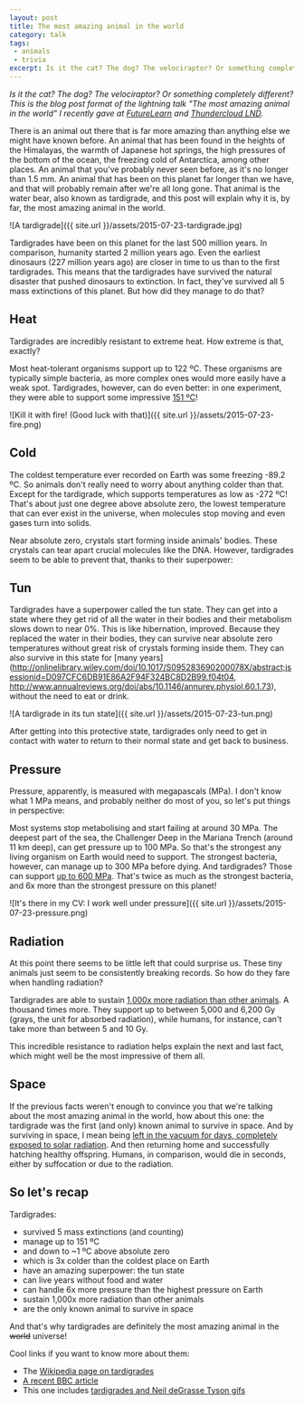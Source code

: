 ```yaml
---
layout: post
title: The most amazing animal in the world
category: talk
tags:
 - animals
 - trivia
excerpt: Is it the cat? The dog? The velociraptor? Or something completely different? This is the blog post format of the lightning talk "The most amazing animal in the world" I recently gave at [FutureLearn](https://www.futurelearn.com) and [Thundercloud LND](http://thundercloud.community).
---
```


_Is it the cat? The dog? The velociraptor? Or something completely different? This is the blog post format of the lightning talk "The most amazing animal in the world" I recently gave at [FutureLearn](https://www.futurelearn.com) and [Thundercloud LND](http://thundercloud.community)._

There is an animal out there that is far more amazing than anything else we might have known before. An animal that has been found in the heights of the Himalayas, the warmth of Japanese hot springs, the high pressures of the bottom of the ocean, the freezing cold of Antarctica, among other places. An animal that you've probably never seen before, as it's no longer than 1.5 mm. An animal that has been on this planet far longer than we have, and that will probably remain after we're all long gone. That animal is the water bear, also known as tardigrade, and this post will explain why it is, by far, the most amazing animal in the world.

![A tardigrade]({{ site.url }}/assets/2015-07-23-tardigrade.jpg)

Tardigrades have been on this planet for the last 500 million years. In comparison, humanity started 2 million years ago. Even the earliest dinosaurs (227 million years ago) are closer in time to us than to the first tardigrades. This means that the tardigrades have survived the natural disaster that pushed dinosaurs to extinction. In fact, they've survived all 5 mass extinctions of this planet. But how did they manage to do that?

## Heat

Tardigrades are incredibly resistant to extreme heat. How extreme is that, exactly?

Most heat-tolerant organisms support up to 122 ºC. These organisms are typically simple bacteria, as more complex ones would more easily have a weak spot. Tardigrades, however, can do even better: in one experiment, they were able to support some impressive [151 ºC](http://link.springer.com/chapter/10.1007%2F978-94-007-1896-8_12)!

![Kill it with fire! (Good luck with that)]({{ site.url }}/assets/2015-07-23-fire.png)

## Cold

The coldest temperature ever recorded on Earth was some freezing -89.2 ºC. So animals don't really need to worry about anything colder than that. Except for the tardigrade, which supports temperatures as low as -272 ºC! That's about just one degree above absolute zero, the lowest temperature that can ever exist in the universe, when molecules stop moving and even gases turn into solids.

Near absolute zero, crystals start forming inside animals' bodies. These crystals can tear apart crucial molecules like the DNA. However, tardigrades seem to be able to prevent that, thanks to their superpower:

## Tun

Tardigrades have a superpower called the tun state. They can get into a state where they get rid of all the water in their bodies and their metabolism slows down to near 0%. This is like hibernation, improved. Because they replaced the water in their bodies, they can survive near absolute zero temperatures without great risk of crystals forming inside them. They can also survive in this state for [many years](http://onlinelibrary.wiley.com/doi/10.1017/S095283690200078X/abstract;jsessionid=D097CFC6DB91E86A2F94F324BC8D2B99.f04t04, http://www.annualreviews.org/doi/abs/10.1146/annurev.physiol.60.1.73), without the need to eat or drink.

![A tardigrade in its tun state]({{ site.url }}/assets/2015-07-23-tun.png)

After getting into this protective state, tardigrades only need to get in contact with water to return to their normal state and get back to business.

## Pressure

Pressure, apparently, is measured with megapascals (MPa). I don't know what 1 MPa means, and probably neither do most of you, so let's put things in perspective:

Most systems stop metabolising and start failing at around 30 MPa. The deepest part of the sea, the Challenger Deep in the Mariana Trench (around 11 km deep), can get pressure up to 100 MPa. So that's the strongest any living organism on Earth would need to support. The strongest bacteria, however, can manage up to 300 MPa before dying. And tardigrades? Those can support [up to 600 MPa](http://www.nature.com/nature/journal/v395/n6705/full/395853a0.html). That's twice as much as the strongest bacteria, and 6x more than the strongest pressure on this planet!

![It's there in my CV: I work well under pressure]({{ site.url }}/assets/2015-07-23-pressure.png)

## Radiation

At this point there seems to be little left that could surprise us. These tiny animals just seem to be consistently breaking records. So how do they fare when handling radiation?

Tardigrades are able to sustain [1,000x more radiation than other animals](http://informahealthcare.com/doi/abs/10.1080/09553000600972956). A thousand times more. They support up to between 5,000 and 6,200 Gy (grays, the unit for absorbed radiation), while humans, for instance, can't take more than between 5 and 10 Gy.

This incredible resistance to radiation helps explain the next and last fact, which might well be the most impressive of them all.

## Space

If the previous facts weren't enough to convince you that we're talking about the most amazing animal in the world, how about this one: the tardigrade was the first (and only) known animal to survive in space. And by surviving in space, I mean being [left in the vacuum for days, completely exposed to solar radiation](http://www.newscientist.com/article/dn14690-water-bears-are-first-animal-to-survive-space-vacuum.html). And then returning home and successfully hatching healthy offspring. Humans, in comparison, would die in seconds, either by suffocation or due to the radiation.

## So let's recap

Tardigrades:

 - survived 5 mass extinctions (and counting)
 - manage up to 151 ºC
 - and down to ~1 ºC above absolute zero
 - which is 3x colder than the coldest place on Earth
 - have an amazing superpower: the tun state
 - can live years without food and water
 - can handle 6x more pressure than the highest pressure on Earth
 - sustain 1,000x more radiation than other animals
 - are the only known animal to survive in space

 And that's why tardigrades are definitely the most amazing animal in the <del>world</del> universe!

 Cool links if you want to know more about them:

  - The [Wikipedia page on tardigrades](https://en.wikipedia.org/wiki/Tardigrade)
  - [A recent BBC article](http://www.bbc.com/earth/story/20150313-the-toughest-animals-on-earth)
  - This one includes [tardigrades and Neil deGrasse Tyson gifs](http://tvblogs.nationalgeographic.com/2014/03/19/5-reasons-why-the-tardigrade-is-natures-toughest-animal/)
